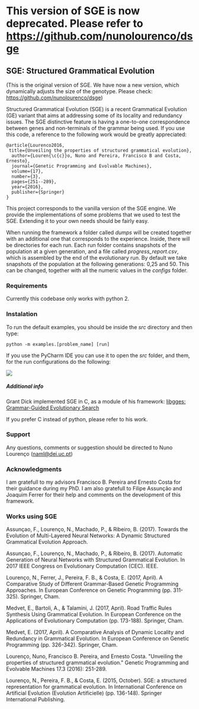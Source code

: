 # This version of SGE is now deprecated. Please refer to https://github.com/nunolourenco/dsge

## SGE: Structured Grammatical Evolution
(This is the original version of SGE. We have now a new version, which dynamically adjusts the size of the genotype. Please check: https://github.com/nunolourenco/dsge)

Structured Grammatical Evolution (SGE) is a recent Grammatical Evolution (GE) variant that aims at addressing some of its locality and redundancy issues. The SGE distinctive feature is having a one-to-one correspondence between genes and non-terminals of the grammar being used. If you use this code, a reference to the following work would be greatly appreciated:

```
@article{Lourenco2016,
 title={Unveiling the properties of structured grammatical evolution},
  author={Louren{\c{c}}o, Nuno and Pereira, Francisco B and Costa, Ernesto},
  journal={Genetic Programming and Evolvable Machines},
  volume={17},
  number={3},
  pages={251--289},
  year={2016},
  publisher={Springer}
}
```

This project corresponds to the vanilla version of the SGE engine. We provide the implementations of some problems that we used to test the SGE. Extending it to your own needs should be fairly easy. 


When running the framework a folder called *dumps* will be created together with an additional one that corresponds to the experience. Inside, there will be directories for each run. Each run folder contains snapshots of the population at a given generation, and a file called *progress_report.csv*,  which is assembled by the end of the evolutionary run. By default we take snapshots of the population at the following generations: 0,25 and 50. This can be changed, together with all the numeric values in the *configs* folder.

### Requirements
Currently this codebase only works with python 2. 

### Instalation

To run the default examples, you should be inside the *src* directory and then type:

`python -m examples.[problem_name] [run]`

If you use the PyCharm IDE you can use it to open the *src* folder, and them, for the run configurations do the following:

![](https://www.dropbox.com/s/prz16aajb8md2es/Screen%20Shot%202017-04-27%20at%2010.02.09.png?dl=1)

##### Additional info
Grant Dick implemented SGE in C, as a module of his framework: [libgges: Grammar-Guided Evolutionary Search ](https://github.com/grantdick/libgges#libgges-grammar-guided-evolutionary-search)

If you prefer C instead of python, please refer to his work.

### Support

Any questions, comments or suggestion should be directed to Nuno Lourenço ([naml@dei.uc.pt](mailto:naml@dei.uc.pt))

### Acknowledgments

I am gratefull to my advisors Francisco B. Pereira and Ernesto Costa for their guidance during my PhD. I am also gratefull to Filipe Assunção and Joaquim Ferrer for their help and comments on the development of this framework. 

### Works using SGE

Assunçao, F., Lourenço, N., Machado, P., & Ribeiro, B. (2017). Towards the Evolution of Multi-Layered Neural Networks: A Dynamic Structured Grammatical Evolution Approach.

Assunçao, F., Lourenço, N., Machado, P., & Ribeiro, B. (2017). Automatic Generation of Neural Networks with Structured Grammatical Evolution. In 2017 IEEE Congress on Evolutionary Computation (CEC). IEEE.

Lourenço, N., Ferrer, J., Pereira, F. B., & Costa, E. (2017, April). A Comparative Study of Different Grammar-Based Genetic Programming Approaches. In European Conference on Genetic Programming (pp. 311-325). Springer, Cham.

Medvet, E., Bartoli, A., & Talamini, J. (2017, April). Road Traffic Rules Synthesis Using Grammatical Evolution. In European Conference on the Applications of Evolutionary Computation (pp. 173-188). Springer, Cham.

Medvet, E. (2017, April). A Comparative Analysis of Dynamic Locality and Redundancy in Grammatical Evolution. In European Conference on Genetic Programming (pp. 326-342). Springer, Cham.

Lourenço, Nuno, Francisco B. Pereira, and Ernesto Costa. "Unveiling the properties of structured grammatical evolution." Genetic Programming and Evolvable Machines 17.3 (2016): 251-289.

Lourenço, N., Pereira, F. B., & Costa, E. (2015, October). SGE: a structured representation for grammatical evolution. In International Conference on Artificial Evolution (Evolution Artificielle) (pp. 136-148). Springer International Publishing.
